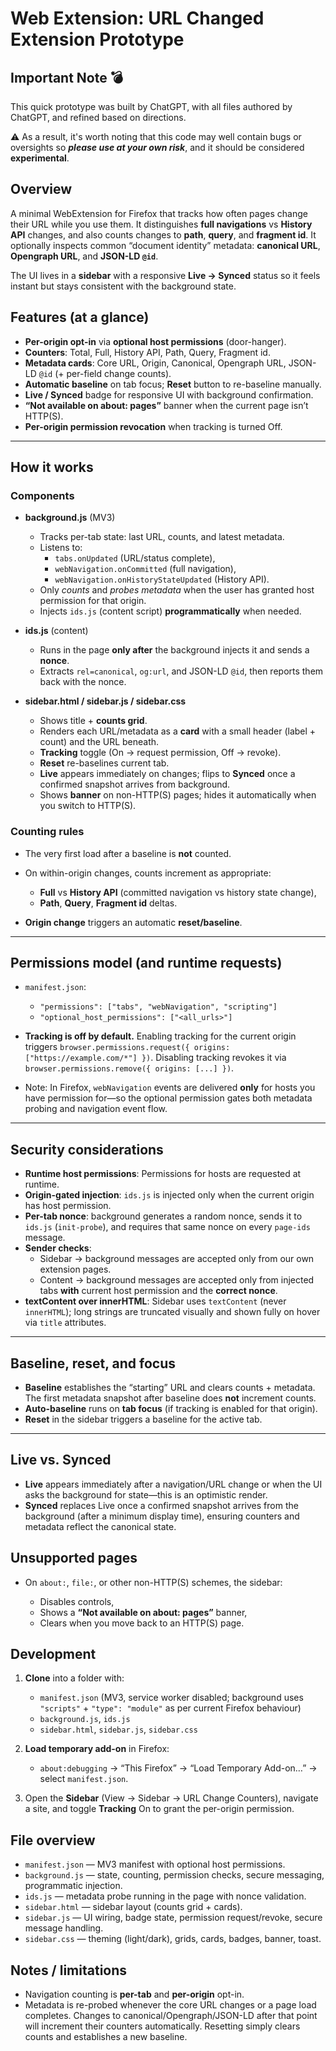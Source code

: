 # Web Extension: URL Changed Extension Prototype

## Important Note 💣

This quick prototype was built by ChatGPT, with all files authored by ChatGPT, and refined based on directions.

⚠️ As a result, it's worth noting that this code may well contain bugs or oversights so ***please use at your own risk***, and it should be considered **experimental**.


## Overview

A minimal WebExtension for Firefox that tracks how often pages change their URL while you use them. It distinguishes **full navigations** vs **History API** changes, and also counts changes to **path**, **query**, and **fragment id**. It optionally inspects common “document identity” metadata: **canonical URL**, **Opengraph URL**, and **JSON-LD `@id`**.

The UI lives in a **sidebar** with a responsive **Live → Synced** status so it feels instant but stays consistent with the background state.


## Features (at a glance)

* **Per-origin opt-in** via **optional host permissions** (door-hanger).
* **Counters**: Total, Full, History API, Path, Query, Fragment id.
* **Metadata cards**: Core URL, Origin, Canonical, Opengraph URL, JSON-LD `@id` (+ per-field change counts).
* **Automatic baseline** on tab focus; **Reset** button to re-baseline manually.
* **Live / Synced** badge for responsive UI with background confirmation.
* **“Not available on about: pages”** banner when the current page isn’t HTTP(S).
* **Per-origin permission revocation** when tracking is turned Off.

---

## How it works

### Components

* **background.js** (MV3)

  * Tracks per-tab state: last URL, counts, and latest metadata.
  * Listens to:
    * `tabs.onUpdated` (URL/status complete),
    * `webNavigation.onCommitted` (full navigation),
    * `webNavigation.onHistoryStateUpdated` (History API).
  * Only *counts* and *probes metadata* when the user has granted host permission for that origin.
  * Injects `ids.js` (content script) **programmatically** when needed.

* **ids.js** (content)

  * Runs in the page **only after** the background injects it and sends a **nonce**.
  * Extracts `rel=canonical`, `og:url`, and JSON-LD `@id`, then reports them back with the nonce.

* **sidebar.html / sidebar.js / sidebar.css**

  * Shows title + **counts grid**.
  * Renders each URL/metadata as a **card** with a small header (label + count) and the URL beneath.
  * **Tracking** toggle (On → request permission, Off → revoke).
  * **Reset** re-baselines current tab.
  * **Live** appears immediately on changes; flips to **Synced** once a confirmed snapshot arrives from background.
  * Shows **banner** on non-HTTP(S) pages; hides it automatically when you switch to HTTP(S).

### Counting rules

* The very first load after a baseline is **not** counted.
* On within-origin changes, counts increment as appropriate:

  * **Full** vs **History API** (committed navigation vs history state change),
  * **Path**, **Query**, **Fragment id** deltas.
* **Origin change** triggers an automatic **reset/baseline**.

---

## Permissions model (and runtime requests)

* `manifest.json`:

  * `"permissions": ["tabs", "webNavigation", "scripting"]`
  * `"optional_host_permissions": ["<all_urls>"]`
* **Tracking is off by default.**
  Enabling tracking for the current origin triggers `browser.permissions.request({ origins: ["https://example.com/*"] })`.
  Disabling tracking revokes it via `browser.permissions.remove({ origins: [...] })`.
* Note: In Firefox, `webNavigation` events are delivered **only** for hosts you have permission for—so the optional permission gates both metadata probing and navigation event flow.

---

## Security considerations

* **Runtime host permissions**: Permissions for hosts are requested at runtime.
* **Origin-gated injection**: `ids.js` is injected only when the current origin has host permission.
* **Per-tab nonce**: background generates a random nonce, sends it to `ids.js` (`init-probe`), and requires that same nonce on every `page-ids` message.
* **Sender checks**:
  * Sidebar → background messages are accepted only from our own extension pages.
  * Content → background messages are accepted only from injected tabs **with** current host permission and the **correct nonce**.
* **textContent over innerHTML**: Sidebar uses `textContent` (never `innerHTML`); long strings are truncated visually and shown fully on hover via `title` attributes.

---

## Baseline, reset, and focus

* **Baseline** establishes the “starting” URL and clears counts + metadata. The first metadata snapshot after baseline does **not** increment counts.
* **Auto-baseline** runs on **tab focus** (if tracking is enabled for that origin).
* **Reset** in the sidebar triggers a baseline for the active tab.

---

## Live vs. Synced

* **Live** appears immediately after a navigation/URL change or when the UI asks the background for state—this is an optimistic render.
* **Synced** replaces Live once a confirmed snapshot arrives from the background (after a minimum display time), ensuring counters and metadata reflect the canonical state.

## Unsupported pages

* On `about:`, `file:`, or other non-HTTP(S) schemes, the sidebar:

  * Disables controls,
  * Shows a **“Not available on about: pages”** banner,
  * Clears when you move back to an HTTP(S) page.

## Development

1. **Clone** into a folder with:

   * `manifest.json` (MV3, service worker disabled; background uses `"scripts"` + `"type": "module"` as per current Firefox behaviour)
   * `background.js`, `ids.js`
   * `sidebar.html`, `sidebar.js`, `sidebar.css`
2. **Load temporary add-on** in Firefox:

   * `about:debugging` → “This Firefox” → “Load Temporary Add-on…” → select `manifest.json`.
3. Open the **Sidebar** (View → Sidebar → URL Change Counters), navigate a site, and toggle **Tracking** On to grant the per-origin permission.

## File overview

* `manifest.json` — MV3 manifest with optional host permissions.
* `background.js` — state, counting, permission checks, secure messaging, programmatic injection.
* `ids.js` — metadata probe running in the page with nonce validation.
* `sidebar.html` — sidebar layout (counts grid + cards).
* `sidebar.js` — UI wiring, badge state, permission request/revoke, secure message handling.
* `sidebar.css` — theming (light/dark), grids, cards, badges, banner, toast.

## Notes / limitations

* Navigation counting is **per-tab** and **per-origin** opt-in.
* Metadata is re-probed whenever the core URL changes or a page load completes. Changes to canonical/Opengraph/JSON-LD after that point will increment their counters automatically. Resetting simply clears counts and establishes a new baseline.

